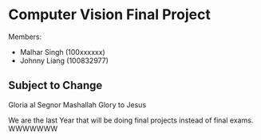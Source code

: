 # Computer Vision Final Project
Members:
- Malhar Singh (100xxxxxx)
- Johnny Liang (100832977)


## Subject to Change
Gloria al Segnor
Mashallah
Glory to Jesus

We are the last Year that will be doing final projects instead of final exams. WWWWWWW